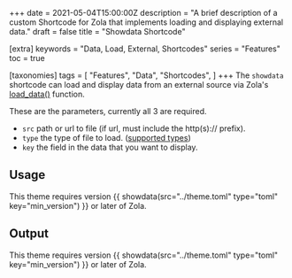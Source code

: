 +++
date = 2021-05-04T15:00:00Z
description = "A brief description of a custom Shortcode for Zola that implements loading and displaying external data."
draft = false
title = "Showdata Shortcode"

[extra]
keywords = "Data, Load, External, Shortcodes"
series = "Features"
toc = true

[taxonomies]
tags = [
    "Features",
    "Data",
    "Shortcodes",
]
+++
The `showdata` shortcode can load and display data from an external source via Zola's [load_data()](https://www.getzola.org/documentation/templates/overview/#load-data) function.

<!-- more -->

These are the parameters, currently all 3 are required.

- `src` path or url to file (if url, must include the http(s):// prefix).
- `type` the type of file to load. ([supported types](https://www.getzola.org/documentation/templates/overview/#load-data))
- `key` the field in the data that you want to display.

## Usage

This theme requires version &#123;&#123; showdata(src="../theme.toml" type="toml" key="min_version") &#125;&#125; or later of Zola.

## Output

This theme requires version {{ showdata(src="../theme.toml" type="toml" key="min_version") }} or later of Zola.
